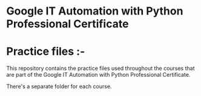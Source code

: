 # Google IT Automation with Python Professional Certificate 

# Practice files :-

This repository contains the practice files used throughout the courses that are
part of the Google IT Automation with Python Professional Certificate.

There's a separate folder for each course.

